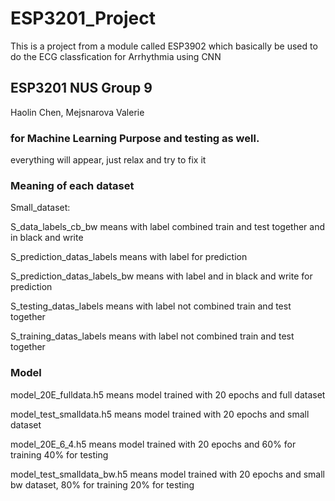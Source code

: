 # ESP3201_Project

This is a project from a module called ESP3902 which basically be used to do the ECG classfication for Arrhythmia using CNN

## ESP3201 NUS Group 9

Haolin Chen, Mejsnarova Valerie

### for Machine Learning Purpose and testing as well.

everything will appear, just relax and try to fix it

### Meaning of each dataset

Small_dataset:

S_data_labels_cb_bw means with label combined train and test together
and in black and write

S_prediction_datas_labels means with label for prediction

S_prediction_datas_labels_bw means with label and in black and write for prediction

S_testing_datas_labels means with label not combined train and test together

S_training_datas_labels means with label not combined train and test together

### Model

model_20E_fulldata.h5 means model trained with 20 epochs and full dataset

model_test_smalldata.h5 means model trained with 20 epochs and small dataset

model_20E_6_4.h5 means model trained with 20 epochs and 60% for training 40% for testing

model_test_smalldata_bw.h5 means model trained with 20 epochs and small bw dataset, 80% for training 20% for testing 
